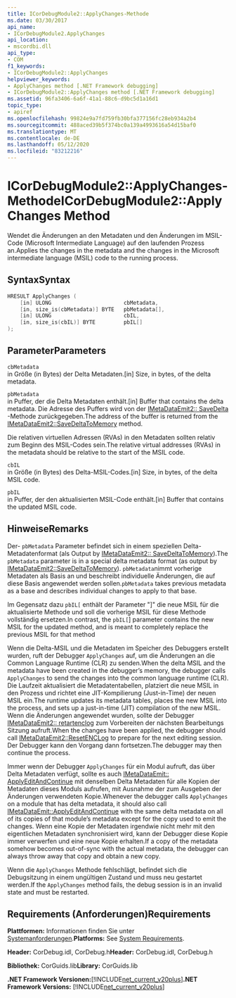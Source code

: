 ```yaml
---
title: ICorDebugModule2::ApplyChanges-Methode
ms.date: 03/30/2017
api_name:
- ICorDebugModule2.ApplyChanges
api_location:
- mscordbi.dll
api_type:
- COM
f1_keywords:
- ICorDebugModule2::ApplyChanges
helpviewer_keywords:
- ApplyChanges method [.NET Framework debugging]
- ICorDebugModule2::ApplyChanges method [.NET Framework debugging]
ms.assetid: 96fa3406-6a6f-41a1-88c6-d9bc5d1a16d1
topic_type:
- apiref
ms.openlocfilehash: 99824e9a7fd759fb30bfa377156fc28eb934a2b4
ms.sourcegitcommit: 488aced39b5f374bc0a139a4993616a54d15baf0
ms.translationtype: MT
ms.contentlocale: de-DE
ms.lasthandoff: 05/12/2020
ms.locfileid: "83212216"
---
```

# <a name="icordebugmodule2applychanges-method"></a><span data-ttu-id="34240-102">ICorDebugModule2::ApplyChanges-Methode</span><span class="sxs-lookup"><span data-stu-id="34240-102">ICorDebugModule2::ApplyChanges Method</span></span>
<span data-ttu-id="34240-103">Wendet die Änderungen an den Metadaten und den Änderungen im MSIL-Code (Microsoft Intermediate Language) auf den laufenden Prozess an.</span><span class="sxs-lookup"><span data-stu-id="34240-103">Applies the changes in the metadata and the changes in the Microsoft intermediate language (MSIL) code to the running process.</span></span>  
  
## <a name="syntax"></a><span data-ttu-id="34240-104">Syntax</span><span class="sxs-lookup"><span data-stu-id="34240-104">Syntax</span></span>  
  
```cpp  
HRESULT ApplyChanges (  
    [in] ULONG                       cbMetadata,  
    [in, size_is(cbMetadata)] BYTE   pbMetadata[],  
    [in] ULONG                       cbIL,  
    [in, size_is(cbIL)] BYTE         pbIL[]  
);  
```  
  
## <a name="parameters"></a><span data-ttu-id="34240-105">Parameter</span><span class="sxs-lookup"><span data-stu-id="34240-105">Parameters</span></span>  
 `cbMetadata`  
 <span data-ttu-id="34240-106">in Größe (in Bytes) der Delta Metadaten.</span><span class="sxs-lookup"><span data-stu-id="34240-106">[in] Size, in bytes, of the delta metadata.</span></span>  
  
 `pbMetadata`  
 <span data-ttu-id="34240-107">in Puffer, der die Delta Metadaten enthält.</span><span class="sxs-lookup"><span data-stu-id="34240-107">[in] Buffer that contains the delta metadata.</span></span> <span data-ttu-id="34240-108">Die Adresse des Puffers wird von der [IMetaDataEmit2:: SaveDelta](../metadata/imetadataemit2-savedeltatomemory-method.md) -Methode zurückgegeben.</span><span class="sxs-lookup"><span data-stu-id="34240-108">The address of the buffer is returned from the [IMetaDataEmit2::SaveDeltaToMemory](../metadata/imetadataemit2-savedeltatomemory-method.md) method.</span></span>  
  
 <span data-ttu-id="34240-109">Die relativen virtuellen Adressen (RVAs) in den Metadaten sollten relativ zum Beginn des MSIL-Codes sein.</span><span class="sxs-lookup"><span data-stu-id="34240-109">The relative virtual addresses (RVAs) in the metadata should be relative to the start of the MSIL code.</span></span>  
  
 `cbIL`  
 <span data-ttu-id="34240-110">in Größe (in Bytes) des Delta-MSIL-Codes.</span><span class="sxs-lookup"><span data-stu-id="34240-110">[in] Size, in bytes, of the delta MSIL code.</span></span>  
  
 `pbIL`  
 <span data-ttu-id="34240-111">in Puffer, der den aktualisierten MSIL-Code enthält.</span><span class="sxs-lookup"><span data-stu-id="34240-111">[in] Buffer that contains the updated MSIL code.</span></span>  
  
## <a name="remarks"></a><span data-ttu-id="34240-112">Hinweise</span><span class="sxs-lookup"><span data-stu-id="34240-112">Remarks</span></span>  
 <span data-ttu-id="34240-113">Der- `pbMetadata` Parameter befindet sich in einem speziellen Delta-Metadatenformat (als Output by [IMetaDataEmit2:: SaveDeltaToMemory](../metadata/imetadataemit2-savedeltatomemory-method.md)).</span><span class="sxs-lookup"><span data-stu-id="34240-113">The `pbMetadata` parameter is in a special delta metadata format (as output by [IMetaDataEmit2::SaveDeltaToMemory](../metadata/imetadataemit2-savedeltatomemory-method.md)).</span></span> <span data-ttu-id="34240-114">`pbMetadata`nimmt vorherige Metadaten als Basis an und beschreibt individuelle Änderungen, die auf diese Basis angewendet werden sollen.</span><span class="sxs-lookup"><span data-stu-id="34240-114">`pbMetadata` takes previous metadata as a base and describes individual changes to apply to that base.</span></span>  
  
 <span data-ttu-id="34240-115">Im Gegensatz dazu `pbIL[` enthält der Parameter "]" die neue MSIL für die aktualisierte Methode und soll die vorherige MSIL für diese Methode vollständig ersetzen.</span><span class="sxs-lookup"><span data-stu-id="34240-115">In contrast, the `pbIL[`] parameter contains the new MSIL for the updated method, and is meant to completely replace the previous MSIL for that method</span></span>  
  
 <span data-ttu-id="34240-116">Wenn die Delta-MSIL und die Metadaten im Speicher des Debuggers erstellt wurden, ruft der Debugger `ApplyChanges` auf, um die Änderungen an die Common Language Runtime (CLR) zu senden.</span><span class="sxs-lookup"><span data-stu-id="34240-116">When the delta MSIL and the metadata have been created in the debugger’s memory, the debugger calls `ApplyChanges` to send the changes into the common language runtime (CLR).</span></span> <span data-ttu-id="34240-117">Die Laufzeit aktualisiert die Metadatentabellen, platziert die neue MSIL in den Prozess und richtet eine JIT-Kompilierung (Just-in-Time) der neuen MSIL ein.</span><span class="sxs-lookup"><span data-stu-id="34240-117">The runtime updates its metadata tables, places the new MSIL into the process, and sets up a just-in-time (JIT) compilation of the new MSIL.</span></span> <span data-ttu-id="34240-118">Wenn die Änderungen angewendet wurden, sollte der Debugger [IMetaDataEmit2:: retartenclog](../metadata/imetadataemit2-resetenclog-method.md) zum Vorbereiten der nächsten Bearbeitungs Sitzung aufruft.</span><span class="sxs-lookup"><span data-stu-id="34240-118">When the changes have been applied, the debugger should call [IMetaDataEmit2::ResetENCLog](../metadata/imetadataemit2-resetenclog-method.md) to prepare for the next editing session.</span></span> <span data-ttu-id="34240-119">Der Debugger kann den Vorgang dann fortsetzen.</span><span class="sxs-lookup"><span data-stu-id="34240-119">The debugger may then continue the process.</span></span>  
  
 <span data-ttu-id="34240-120">Immer wenn der Debugger `ApplyChanges` für ein Modul aufruft, das über Delta Metadaten verfügt, sollte es auch [IMetaDataEmit:: ApplyEditAndContinue](../metadata/imetadataemit-applyeditandcontinue-method.md) mit denselben Delta Metadaten für alle Kopien der Metadaten dieses Moduls aufrufen, mit Ausnahme der zum Ausgeben der Änderungen verwendeten Kopie.</span><span class="sxs-lookup"><span data-stu-id="34240-120">Whenever the debugger calls `ApplyChanges` on a module that has delta metadata, it should also call [IMetaDataEmit::ApplyEditAndContinue](../metadata/imetadataemit-applyeditandcontinue-method.md) with the same delta metadata on all of its copies of that module’s metadata except for the copy used to emit the changes.</span></span> <span data-ttu-id="34240-121">Wenn eine Kopie der Metadaten irgendwie nicht mehr mit den eigentlichen Metadaten synchronisiert wird, kann der Debugger diese Kopie immer verwerfen und eine neue Kopie erhalten.</span><span class="sxs-lookup"><span data-stu-id="34240-121">If a copy of the metadata somehow becomes out-of-sync with the actual metadata, the debugger can always throw away that copy and obtain a new copy.</span></span>  
  
 <span data-ttu-id="34240-122">Wenn die `ApplyChanges` Methode fehlschlägt, befindet sich die Debugsitzung in einem ungültigen Zustand und muss neu gestartet werden.</span><span class="sxs-lookup"><span data-stu-id="34240-122">If the `ApplyChanges` method fails, the debug session is in an invalid state and must be restarted.</span></span>  
  
## <a name="requirements"></a><span data-ttu-id="34240-123">Requirements (Anforderungen)</span><span class="sxs-lookup"><span data-stu-id="34240-123">Requirements</span></span>  
 <span data-ttu-id="34240-124">**Plattformen:** Informationen finden Sie unter [Systemanforderungen](../../get-started/system-requirements.md).</span><span class="sxs-lookup"><span data-stu-id="34240-124">**Platforms:** See [System Requirements](../../get-started/system-requirements.md).</span></span>  
  
 <span data-ttu-id="34240-125">**Header:** CorDebug.idl, CorDebug.h</span><span class="sxs-lookup"><span data-stu-id="34240-125">**Header:** CorDebug.idl, CorDebug.h</span></span>  
  
 <span data-ttu-id="34240-126">**Bibliothek:** CorGuids.lib</span><span class="sxs-lookup"><span data-stu-id="34240-126">**Library:** CorGuids.lib</span></span>  
  
 <span data-ttu-id="34240-127">**.NET Framework Versionen:**[!INCLUDE[net_current_v20plus](../../../../includes/net-current-v20plus-md.md)]</span><span class="sxs-lookup"><span data-stu-id="34240-127">**.NET Framework Versions:** [!INCLUDE[net_current_v20plus](../../../../includes/net-current-v20plus-md.md)]</span></span>
